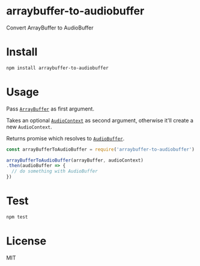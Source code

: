 # arraybuffer-to-audiobuffer

Convert ArrayBuffer to AudioBuffer

# Install

```bash
npm install arraybuffer-to-audiobuffer
```

# Usage

Pass [`ArrayBuffer`](https://developer.mozilla.org/en-US/docs/Web/JavaScript/Reference/Global_Objects/ArrayBuffer) as first argument.

Takes an optional [`AudioContext`](https://developer.mozilla.org/en-US/docs/Web/API/AudioContext) as second argument, otherwise it'll create a new `AudioContext`.

Returns promise which resolves to [`AudioBuffer`](https://developer.mozilla.org/en-US/docs/Web/API/AudioBuffer).

```javascript
const arrayBufferToAudioBuffer = require('arraybuffer-to-audiobuffer')

arrayBufferToAudioBuffer(arrayBuffer, audioContext)
.then(audioBuffer => {
  // do something with AudioBuffer
})
```

# Test

```bash
npm test
```

# License

MIT
